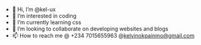 - 👋 Hi, I’m @kel-ux
- 👀 I’m interested in coding
- 🌱 I’m currently learning css
- 💞️ I’m looking to collaborate on developing websites and blogs
- 📫 How to reach me @ +234 7015655963
@kelvinokpainmo@gmail.com

<!---
kel-ux/kel-ux is a ✨ special ✨ repository because its `README.md` (this file) appears on your GitHub profile.
You can click the Preview link to take a look at your changes.
--->
